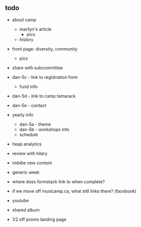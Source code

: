 ## todo
- about camp
    - marilyn's article
        - pics
    - history
- front page: diversity, community
    - pics

- share with subcommittee

- dan-5c - link to registration form
    - fund info
- dan-5d - link to camp tamarack
- dan-5e - contact
- yearly info
    - dan-5a - theme
    - dan-5b - workshops info
    - schedule
- heap analytics

- review with hilary

- imbibe new content
- generic week

- where does formstack link to when complete?
- if we move off musicamp.ca, what still links there? (facebook)

- youtube
- shared album
- 1/2 off promo landing page
